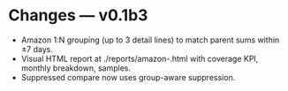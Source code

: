# Changes — v0.1b3
- Amazon 1:N grouping (up to 3 detail lines) to match parent sums within ±7 days.
- Visual HTML report at ./reports/amazon-<year>.html with coverage KPI, monthly breakdown, samples.
- Suppressed compare now uses group-aware suppression.
